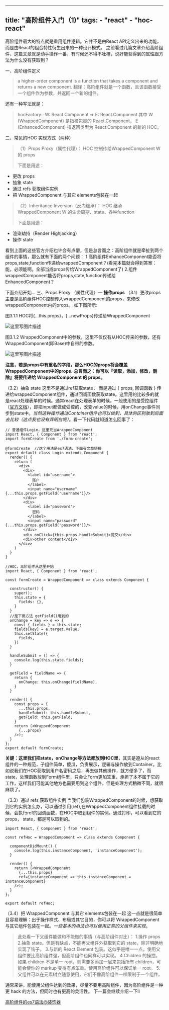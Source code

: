 
---
title: "高阶组件入门（1)"
tags: 
	- "react"
	- "hoc-react"
---

高阶组件最大的特点就是重用组件逻辑。它并不是由React API定义出来的功能，而是由React的组合特性衍生出来的一种设计模式。
之前看过几篇文章介绍高阶组件，这篇文章就是动手操作一番，有时候还不得不吐槽，说好能获得到的属性跟方法为什么没有获取到？

<!-- more -->

一、高阶组件定义

> a higher-order component is a function that takes a component and returns a new component.
> 翻译：高阶组件就是一个函数，且该函数接受一个组件作为参数，并返回一个新的组件。

还有一种写法就是：

> hocFactory:: W: React.Component => E: React.Component
> 其中 W (WrappedComponent) 是指被包裹的 React.Component，
> E (EnhancedComponent) 指返回类型为 React.Component 的新的 HOC。

二、常见的HOC 实现方式（两种）

> （1）Props Proxy（属性代理）： HOC 控制传给WrappedComponent W 的 props
> 
> 下面是用途：

 - 更改 props 
 - 抽象 state 
 - 通过 refs 获取组件实例 
 - 把 WrappedComponent 与其它 elements包装在一起

> （2）Inheritance Inversion（反向继承）： HOC 继承WrappedComponent W 的生命周期、state、各种function
> 
> 下面是用途：

 - 渲染劫持（Render Highjacking）
 -  操作 state


看到上面的这些官方介绍也许会有点懵，但是总言而之：高阶组件就是牵扯到两个组件的事情，那么就有下面的两个问题：
1.高阶组件EnhanceComponent能否将props,state,function传递给wrappedComponent？(看完本篇就会得到答案：能，必须能啊。全部当成props传给WrappedComponent了)
2.组件wrappedComponent能否将props,state,function传递给EnhancedComponent？

下面介绍开始...
三、Props Proxy （属性代理）— **操作props**
（3.1）更改props
主要是高阶组件HOC控制传入wrappedComponent的props，来修改wrappedComponent内的props。
如下图所示:

图3.1.1
HOC将{...this.props}，{...newProps}传递给WrappedComponent

![这里写图片描述](http://img.blog.csdn.net/20171102212149019?watermark/2/text/aHR0cDovL2Jsb2cuY3Nkbi5uZXQvd2FuZGVyX3Bvb2w=/font/5a6L5L2T/fontsize/400/fill/I0JBQkFCMA==/dissolve/70/gravity/SouthEast)

图3.1.2
WrappedComponent中的参数，这里不仅仅有从HOC传来的参数，还有WrappedComponent(即Base)中自带的参数。

![这里写图片描述](http://img.blog.csdn.net/20171102212305710?watermark/2/text/aHR0cDovL2Jsb2cuY3Nkbi5uZXQvd2FuZGVyX3Bvb2w=/font/5a6L5L2T/fontsize/400/fill/I0JBQkFCMA==/dissolve/70/gravity/SouthEast)

**注意，若是props中有重名的字段，那么HOC的props将会覆盖WrappedComponent中的props.**
**总言而之：你可以『读取，添加，修改，删除』将要传递给 WrappedComponent 的 props。**

（3.2）抽象 state 
这里不是通过ref获取state， 而是通过 { props, 回调函数 } 传递给wrappedComponent组件，通过回调函数获取state。这里用的比较多的就是react处理表单的时候。通常react在处理表单的时候，一般使用的是受控组件（[官方文档](https://reactjs.org/docs/forms.html#controlled-components)），即把input都做成受控的，改变value的时候，用onChange事件同步到state中。*当然这种操作通过Container组件也可以做到，具体的区别放到后面去比较（这点我也没有弄明白呢）*。看一下代码就知道怎么回事了：

```
// 普通组件Login，这里充当WrappedComponent
import React, { Component } from 'react';
import formCreate from './form-create';

@formCreate  //这个用法是es7语法，下面有文章链接
export default class Login extends Component {
  render() {
    return (
      <div>
        <div>
          <label id="username">
            账户
          </label>
          <input name="username" {...this.props.getField('username')}/>
        </div>
        <div>
          <label id="password">
            密码
          </label>
          <input name="password" {...this.props.getField('password')}/>
        </div>
        <div onClick={this.props.handleSubmit}>提交</div>
        <div>other content</div>
      </div>
    )
  }
}

//HOC，高阶组件从这里开始
import React, { Component } from 'react';

const formCreate = WrappedComponent => class extends Component {

  constructor() {
    super();
    this.state = {
      fields: {},
    }
  }
  //是下面方法 getField()用到的
  onChange = key => e => {
    const { fields } = this.state;
    fields[key] = e.target.value;
    this.setState({
      fields,
    })
  }
  
  handleSubmit = () => {
    console.log(this.state.fields);
  }
  
  getField = fieldName => {
    return {
      onChange: this.onChange(fieldName),
    }
  }
  
  render() {
    const props = {
      ...this.props,
      handleSubmit: this.handleSubmit,
      getField: this.getField,
    }
    return (<WrappedComponent
      {...props}
    />);
  }
};
export default formCreate;
```
**关键：这里我们把state，onChange等方法都放到HOC里**，其实是遵从的react组件的一种规范，子组件简单，傻瓜，负责展示，逻辑与操作放到Container。比如说我们在HOC获取到用户名密码之后，再去做其他操作，就方便多了，而state，处理函数放到Form组件里，只会让Form更加笨重，承担了本不属于它的工作，这样我们可能其他地方也需要用到这个组件，但是处理方式稍微不同，就很麻烦了。

（3.3）通过 refs 获取组件实例
当我们包装WrappedComponent的时候，想获取到它的实例怎么办，可以通过引用(ref),在WrappedComponent组件挂载的时候，会执行ref的回调函数，在HOC中取到组件的实例。通过打印，可以看到它的props， state，都是可以取到的。

```
import React, { Component } from 'react';

const refHoc = WrappedComponent => class extends Component {

  componentDidMount() {
    console.log(this.instanceComponent, 'instanceComponent');
  }

  render() {
    return (<WrappedComponent
      {...this.props}
      ref={instanceComponent => this.instanceComponent = instanceComponent}
    />);
  }
};

export default refHoc;
```
（3.4）把 WrappedComponent 与其它 elements包装在一起
这一点就是很简单且容易理解：出于操作样式、布局或其它目的，你可以将 WrappedComponent 与其它组件包装在一起。*一些基本的用法也可以使用正常的父组件来实现*。

> 此处看一下父组件能做和不能做的事情（与高阶组件对比）：
>1.操作 props
>2.抽象 state。但是有缺点，不能再父组件外获取到它的 state，除非明确地实现了钩子。
>3.与新的 React Element 包装。这似乎是唯一一点，使用父组件要比高阶组件强，但高阶组件也同样可以实现。
>4.Children 的操控。如果 children 不是单一 root，则需要多添加一层来包括所有 children，可能会使你的 markup 变得有点笨重。使用高阶组件可以保证单一 root。
>5.父组件可以在元素树立随意使用，它们不像高阶组件一样限制于一个组件。

通常来讲，能使用父组件达到的效果，尽量不要用高阶组件，因为高阶组件是一种更 hack 的方法，但同时也有更高的灵活性。
下一篇会继续介绍一下II

[高阶组件的es7语法@装饰器](https://github.com/iuap-design/blog/issues/128)
